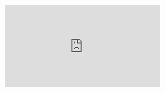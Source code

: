 <div style="width:100%;height:0;padding-bottom:53%;position:relative;"><iframe src="https://giphy.com/embed/3jRnGJ1t9i9nWF2QfE" width="100%" height="100%" style="position:absolute" frameBorder="0" class="giphy-embed" allowFullScreen></iframe></div>

<!--
**KepomPong2816/KepomPong2816** is a ✨ _special_ ✨ repository because its `README.md` (this file) appears on your GitHub profile.

Here are some ideas to get you started:

- 🔭 I’m currently working on ...
- 🌱 I’m currently learning ...
- 👯 I’m looking to collaborate on ...
- 🤔 I’m looking for help with ...
- 💬 Ask me about ...
- 📫 How to reach me: ...
- 😄 Pronouns: ...
- ⚡ Fun fact: ...
-->
